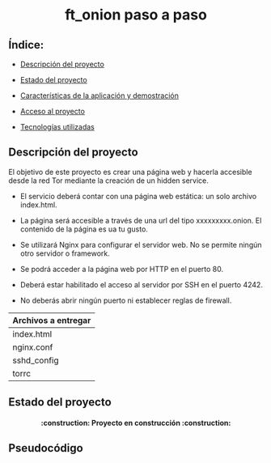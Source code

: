 <h1 align="center"> ft_onion paso a paso </h1>

## Índice:
* [Descripción del proyecto](#descripción-del-proyecto)

* [Estado del proyecto](#Estado-del-proyecto)

* [Características de la aplicación y demostración](#Características-de-la-aplicación-y-demostración)

* [Acceso al proyecto](#acceso-proyecto)

* [Tecnologías utilizadas](#tecnologías-utilizadas)

## Descripción del proyecto

El objetivo de este proyecto es crear una página web y hacerla accesible desde la red Tor mediante la creación de un hidden service.

* El servicio deberá contar con una página web estática: un solo archivo index.html.

* La página será accesible a través de una url del tipo xxxxxxxxx.onion. El contenido de la página es ua tu gusto.

* Se utilizará Nginx para configurar el servidor web. No se permite ningún otro servidor o framework.

* Se podrá acceder a la página web por HTTP en el puerto 80.

* Deberá estar habilitado el acceso al servidor por SSH en el puerto 4242.

* No deberás abrir ningún puerto ni establecer reglas de firewall.

| Archivos a entregar |
|---------------------|
| index.html |
| nginx.conf |
| sshd_config |
| torrc |

## Estado del proyecto

<h4 align="center">
:construction: Proyecto en construcción :construction:
</h4>

## Pseudocódigo



